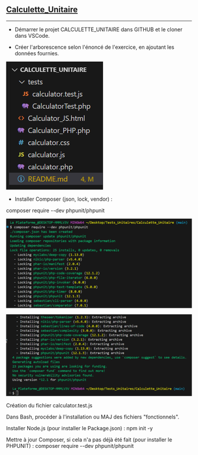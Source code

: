 ## <u> Calculette_Unitaire </u>
****
* Démarrer le projet CALCULETTE_UNITAIRE dans GITHUB et le cloner dans VSCode.  
>
* Créer l'arborescence selon l'énoncé de l'exercice, en ajoutant les données fournies.  
>
![alt text](Pictures/arborescenceFromScratch.PNG)  
>  

* Installer Composer (json, lock, vendor) :
>
composer require --dev phpunit/phpunit  

![alt text](Pictures/composerRequire.PNG)  
>

![alt text](Pictures/composerRequireFin.PNG)  
>

Création du fichier calculator.test.js

Dans Bash, procéder à l'installation ou MAJ des fichiers "fonctionnels".

Installer Node.js (pour installer le Package.json) : 
npm init -y

Mettre à jour Composer, si cela n'a pas déjà été fait (pour installer le PHPUNIT) : 
composer require --dev phpunit/phpunit



